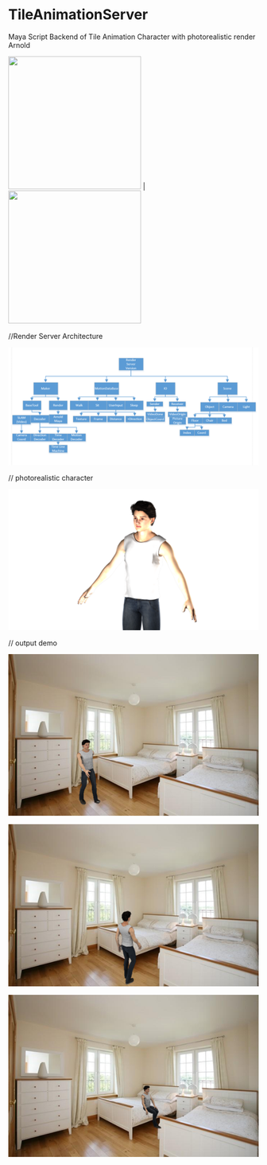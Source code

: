 # TileAnimationServer
 Maya Script Backend of Tile Animation Character with photorealistic render Arnold
 
<img src="https://github.com/Kususumu/TileCharacterServer/blob/master/doc/maya.jpg" width="267" height="267"> |
<img src="https://github.com/Kususumu/TileCharacterServer/blob/master/doc/Arnold.JPG" width="267" height="267"> 

//Render Server Architecture

![image](https://github.com/Kususumu/TileAnimationServer/blob/master/doc/RenderServer.png)

// photorealistic character

![image](https://github.com/Kususumu/TileAnimationServer/blob/master/doc/character.png)

// output demo

![image](https://github.com/Kususumu/TileAnimationServer/blob/master/doc/show1.png)

![image](https://github.com/Kususumu/TileAnimationServer/blob/master/doc/show2.png)

![image](https://github.com/Kususumu/TileAnimationServer/blob/master/doc/show3.png)
